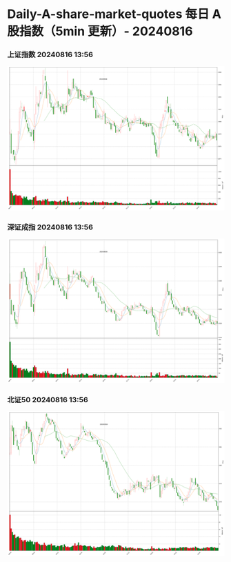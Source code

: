 
# Daily-A-share-market-quotes 每日 A 股指数（5min 更新）- 20240816

### 上证指数 20240816 13:56
![](./fig/2024/8/20240816-sh000001.png)

### 深证成指 20240816 13:56
![](./fig/2024/8/20240816-sz399001.png)

### 北证50 20240816 13:56
![](./fig/2024/8/20240816-bj899050.png)
